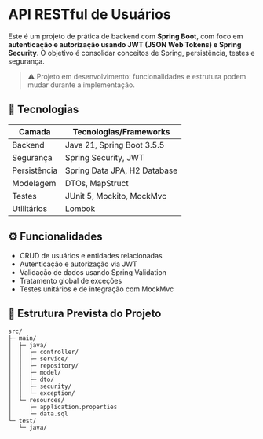 # API RESTful de Usuários 

Este é um projeto de prática de backend com **Spring Boot**, com foco em **autenticação e autorização usando JWT (JSON Web Tokens) e Spring Security**. O objetivo é consolidar conceitos de Spring, persistência, testes e segurança.

> ⚠️ Projeto em desenvolvimento: funcionalidades e estrutura podem mudar durante a implementação.

## 🔧 Tecnologias

| Camada          | Tecnologias/Frameworks            |
|-----------------|----------------------------------|
| Backend         | Java 21, Spring Boot 3.5.5       |
| Segurança       | Spring Security, JWT             |
| Persistência    | Spring Data JPA, H2 Database    |
| Modelagem       | DTOs, MapStruct                  |
| Testes          | JUnit 5, Mockito, MockMvc        |
| Utilitários     | Lombok                           |

## ⚙️ Funcionalidades

- CRUD de usuários e entidades relacionadas
- Autenticação e autorização via JWT
- Validação de dados usando Spring Validation
- Tratamento global de exceções
- Testes unitários e de integração com MockMvc

## 📁 Estrutura Prevista do Projeto

```text
src/
├─ main/
│  ├─ java/
│  │  ├─ controller/
│  │  ├─ service/
│  │  ├─ repository/
│  │  ├─ model/
│  │  ├─ dto/
│  │  ├─ security/
│  │  └─ exception/
│  └─ resources/
│     ├─ application.properties
│     └─ data.sql
└─ test/
   └─ java/
```
# 




